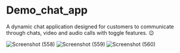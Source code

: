 # Demo_chat_app
A dynamic chat application designed for customers to communicate through chats, video and audio calls with toggle features. 😉



![Screenshot (558)](https://user-images.githubusercontent.com/64186626/166408641-228ffb68-5e24-47e0-ab2f-2ed53d196d18.png)
![Screenshot (559)](https://user-images.githubusercontent.com/64186626/166408666-bab663b0-c06e-46b0-8777-79c7ba9c6eb9.png)
![Screenshot (560)](https://user-images.githubusercontent.com/64186626/166408679-4f2ac61c-6aaa-494b-8be4-8e0148355b75.png)
